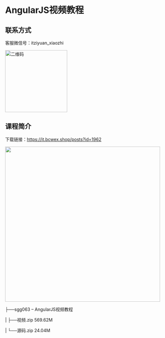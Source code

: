 # AngularJS视频教程

## 联系方式

客服微信号：itziyuan_xiaozhi

<img src="https://ziyuanyun.oss-cn-guangzhou.aliyuncs.com/common/20240614073449/666b82192834a.jpg" width="200" height="200" alt="二维码">

## 课程简介

下载链接：https://it.bcwex.shop/posts?id=1962

<img src="https://ziyuanyun.oss-cn-guangzhou.aliyuncs.com/yun/20240515183615/6644901f338e2.jpg" width="500" alt="">

  ├──sgg063 &#8211; AngularJS视频教程

 | ├──视频.zip 569.62M

 | └──源码.zip 24.04M

  